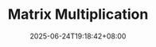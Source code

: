 ---
weight: 999
title: "Matrix Multiplication"
description: ""
icon: "article"
date: "2025-06-24T19:18:42+08:00"
lastmod: "2025-06-24T19:18:42+08:00"
draft: true
toc: true
---